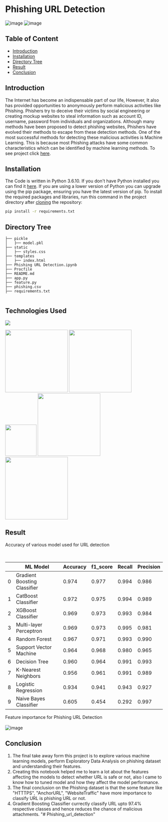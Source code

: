 # Phishing URL Detection 
![image](https://user-images.githubusercontent.com/79131292/144742825-23367f0f-9e67-4c99-ba1f-b86a187675c9.png)
![image](https://user-images.githubusercontent.com/79131292/144742785-d183f50a-52d6-4296-a43a-90a1ee3502d8.png)

## Table of Content
  * [Introduction](#introduction)
  * [Installation](#installation)
  * [Directory Tree](#directory-tree)
  * [Result](#result)
  * [Conclusion](#conclusion)


## Introduction

The Internet has become an indispensable part of our life, However, It also has provided opportunities to anonymously perform malicious activities like Phishing. Phishers try to deceive their victims by social engineering or creating mockup websites to steal information such as account ID, username, password from individuals and organizations. Although many methods have been proposed to detect phishing websites, Phishers have evolved their methods to escape from these detection methods. One of the most successful methods for detecting these malicious activities is Machine Learning. This is because most Phishing attacks have some common characteristics which can be identified by machine learning methods. To see project click [here]("/").


## Installation
The Code is written in Python 3.6.10. If you don't have Python installed you can find it [here](https://www.python.org/downloads/). If you are using a lower version of Python you can upgrade using the pip package, ensuring you have the latest version of pip. To install the required packages and libraries, run this command in the project directory after [cloning](https://www.howtogeek.com/451360/how-to-clone-a-github-repository/) the repository:
```bash
pip install -r requirements.txt
```

## Directory Tree 
```
├── pickle
│   ├── model.pkl
├── static
│   ├── styles.css
├── templates
│   ├── index.html
├── Phishing URL Detection.ipynb
├── Procfile
├── README.md
├── app.py
├── feature.py
├── phishing.csv
├── requirements.txt


```

## Technologies Used

![](https://forthebadge.com/images/badges/made-with-python.svg)

[<img target="_blank" src="https://upload.wikimedia.org/wikipedia/commons/3/31/NumPy_logo_2020.svg" width=200>](https://numpy.org/doc/) [<img target="_blank" src="https://upload.wikimedia.org/wikipedia/commons/e/ed/Pandas_logo.svg" width=200>](https://pandas.pydata.org/pandas-docs/stable/reference/api/pandas.DataFrame.html)
[<img target="_blank" src="https://upload.wikimedia.org/wikipedia/commons/8/84/Matplotlib_icon.svg" width=100>](https://matplotlib.org/)
[<img target="_blank" src="https://scikit-learn.org/stable/_static/scikit-learn-logo-small.png" width=200>](https://scikit-learn.org/stable/) 
[<img target="_blank" src="https://encrypted-tbn0.gstatic.com/images?q=tbn:ANd9GcScq-xocLctL07Jy0tpR_p9w0Q42_rK1aAkNfW6sm3ucjFKWML39aaJPgdhadyCnEiK7vw&usqp=CAU" width=200>](https://flask.palletsprojects.com/en/2.0.x/) 

## Result

Accuracy of various model used for URL detection
<br>

<br>

||ML Model|	Accuracy|  	f1_score|	Recall|	Precision|
|---|---|---|---|---|---|
0|	Gradient Boosting Classifier|	0.974|	0.977|	0.994|	0.986|
1|	CatBoost Classifier|	        0.972|	0.975|	0.994|	0.989|
2|	XGBoost Classifier| 	        0.969|	0.973|	0.993|	0.984|
3|	Multi-layer Perceptron|	        0.969|	0.973|	0.995|	0.981|
4|	Random Forest|	                0.967|	0.971|	0.993|	0.990|
5|	Support Vector Machine|	        0.964|	0.968|	0.980|	0.965|
6|	Decision Tree|      	        0.960|	0.964|	0.991|	0.993|
7|	K-Nearest Neighbors|        	0.956|	0.961|	0.991|	0.989|
8|	Logistic Regression|        	0.934|	0.941|	0.943|	0.927|
9|	Naive Bayes Classifier|     	0.605|	0.454|	0.292|	0.997|

Feature importance for Phishing URL Detection 
<br><br>
![image](https://user-images.githubusercontent.com/79131292/144603941-19044aae-7d7b-4e9a-88a8-6adfd8626f77.png)




## Conclusion
1. The final take away form this project is to explore various machine learning models, perform Exploratory Data Analysis on phishing dataset and understanding their features. 
2. Creating this notebook helped me to learn a lot about the features affecting the models to detect whether URL is safe or not, also I came to know how to tuned model and how they affect the model performance.
3. The final conclusion on the Phishing dataset is that the some feature like "HTTTPS", "AnchorURL", "WebsiteTraffic" have more importance to classify URL is phishing URL or not. 
4. Gradient Boosting Classifier currectly classify URL upto 97.4% respective classes and hence reduces the chance of malicious attachments.
"# Phishing_url_detection" 
